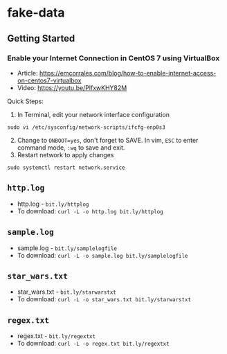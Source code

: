 # fake-data

## Getting Started
### Enable your Internet Connection in CentOS 7 using VirtualBox
- Article: https://emcorrales.com/blog/how-to-enable-internet-access-on-centos7-virtualbox
- Video: https://youtu.be/PlfxwKHY82M

Quick Steps:
1. In Terminal, edit your network interface configuration
```
sudo vi /etc/sysconfig/network-scripts/ifcfg-enp0s3
```
2. Change to `ONBOOT=yes`, don't forget to SAVE. In vim, `ESC` to enter command mode, `:wq` to save and exit.
3. Restart network to apply changes
```
sudo systemctl restart network.service
```


## `http.log`
- http.log - `bit.ly/httplog`
- To download: `curl -L -o http.log bit.ly/httplog`

## `sample.log`
- sample.log - `bit.ly/samplelogfile`
- To download: `curl -L -o sample.log bit.ly/samplelogfile`

## `star_wars.txt`
- star_wars.txt - `bit.ly/starwarstxt`
- To download: `curl -L -o star_wars.txt bit.ly/starwarstxt`

## `regex.txt`
- regex.txt - `bit.ly/regextxt`
- To download: `curl -L -o regex.txt bit.ly/regextxt`

